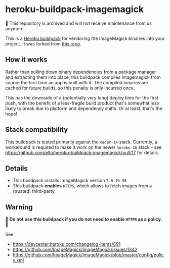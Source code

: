heroku-buildpack-imagemagick
=================================

🚨 This repository is archived and will not receive maintenance from us anymore.

This is a [Heroku buildpack](http://devcenter.heroku.com/articles/buildpacks) for vendoring the ImageMagick binaries into your project. It was forked from [this repo](https://github.com/ello/heroku-buildpack-imagemagick).

## How it works
Rather than pulling down binary dependencies from a package manager and extracting them into place, this buildpack compiles Imagemagick from source the first time an app is built with it. The compiled binaries are cached for future builds, so this penalty is only incurred once.

This has the downside of a (potentially very long) deploy time for the first push, with the benefit of a less-fragile build product that's somewhat less likely to break due to platform and dependency shifts. Or at least, that's the hope!

## Stack compatibility
This buildpack is tested primarily against the `cedar-14` stack. Currently, a workaround is required to make it work on the newer `heroku-16` stack - see https://github.com/ello/heroku-buildpack-imagemagick/pull/17 for details.


## Details
- This buildpack installs ImageMagick version `7.0.10-56`
- This buildpack **enables** `HTTPS`, which allows to fetch images from a (trusted) third-party.

## Warning

:rotating_light: **Do not use this buildpack if you do not need to enable `HTTPS` as a policy.** :rotating_light:

See:
- https://devcenter.heroku.com/changelog-items/891
- https://github.com/ImageMagick/ImageMagick/issues/1342
- https://github.com/ImageMagick/ImageMagick/blob/master/config/policy.xml

